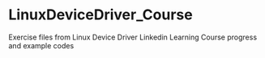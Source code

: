 # LinuxDeviceDriver_Course
Exercise files from Linux Device Driver Linkedin Learning Course progress and example codes